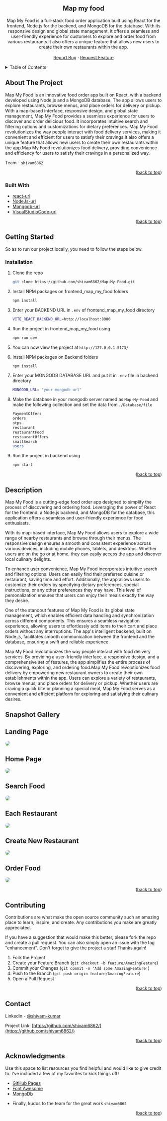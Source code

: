 <br />
<div align="center">
<h2 align="center">Map my food</h2>

  <p align="center">
   Map My Food is a full-stack food order application built using React for the frontend, Node.js for the backend, and MongoDB for the database. With its responsive design and global state management, it offers a seamless and user-friendly experience for customers to explore and order food from various restaurants.It also offers a unique feature that allows new users to create their own restaurants within the app.
    <br />
    <br />
    <a href="https://github.com/shivam6862/Map-My-Food/issues">Report Bug</a>
    ·
    <a href="https://github.com/shivam6862/Map-My-Food/issues">Request Feature</a>
  </p>
</div>

<details>
  <summary>Table of Contents</summary>
  <ol>
    <li>
      <a href="#about-the-project">About The Project</a>
      <ul>
        <li><a href="#built-with">Built With</a></li>
      </ul>
    </li>
    <li><a href="#usage">Description</a></li>
    <li><a href="#usage">Snapshot Gallery</a></li>
    <li><a href="#contributing">Contributing</a></li>
    <li><a href="#contact">Contact</a></li>
    <li><a href="#acknowledgments">Acknowledgments</a></li>
  </ol>
</details>

## About The Project

Map My Food is an innovative food order app built on React, with a backend developed using Node.js and a MongoDB database. The app allows users to explore restaurants, browse menus, and place orders for delivery or pickup. With a map-based interface, responsive design, and global state management, Map My Food provides a seamless experience for users to discover and order delicious food. It incorporates intuitive search and filtering options and customizations for dietary preferences. Map My Food revolutionizes the way people interact with food delivery services, making it convenient and efficient for users to satisfy their cravings.It also offers a unique feature that allows new users to create their own restaurants within the app.Map My Food revolutionizes food delivery, providing convenience and efficiency for users to satisfy their cravings in a personalized way.

Team - `shivam6862`

<p align="right">(<a href="#readme-top">back to top</a>)</p>

### Built With

- [react-url]
- [NodeJs-url]
- [Mongodb-url]
- [VisualStudioCode-url]

<p align="right">(<a href="#readme-top">back to top</a>)</p>

## Getting Started

So as to run our project locally, you need to follow the steps below.

### Installation

1. Clone the repo
   ```sh
   git clone https://github.com/shivam6862/Map-My-Food.git
   ```
2. Install NPM packages on frontend_map_my_food folders
   ```sh
   npm install
   ```
3. Enter your BACKEND URL in `.env` of frontend_map_my_food directory
   ```sh
   VITE_REACT_BACKEND_URL=http://localhost:8080
   ```
4. Run the project in frontend_map_my_food using
   ```sh
   npm run dev
   ```
5. You can now view the project at `http://127.0.0.1:5173/`

6. Install NPM packages on Backend folders
   ```sh
   npm install
   ```
7. Enter your MONGODB DATABASE URL and put it in `.env` file in backend directory
   ```sh
   MONGODB_URL= "your mongodb url"
   ```
8. Make the database in your mongodb server named as `Map-My-Food` and make the following collection and set the data from `./Database/file`
   ```sh
   PaymentOffers
   orders
   otps
   restaurant
   restaurantFood
   restaurantOffers
   smallSearch
   users
   ```
9. Run the project in backend using
   ```sh
   npm start
   ```

<p align="right">(<a href="#readme-top">back to top</a>)</p>

<!-- USAGE EXAMPLES -->

## Description

Map My Food is a cutting-edge food order app designed to simplify the process of discovering and ordering food. Leveraging the power of React for the frontend, a Node.js backend, and MongoDB for the database, this application offers a seamless and user-friendly experience for food enthusiasts.<br/>

With its map-based interface, Map My Food allows users to explore a wide range of nearby restaurants and browse through their menus. The responsive design ensures a smooth and consistent experience across various devices, including mobile phones, tablets, and desktops. Whether users are on the go or at home, they can easily access the app and discover local culinary delights.<br/>

To enhance user convenience, Map My Food incorporates intuitive search and filtering options. Users can easily find their preferred cuisine or restaurant, saving time and effort. Additionally, the app allows users to customize their orders by specifying dietary preferences, special instructions, or any other preferences they may have. This level of personalization ensures that users can enjoy their meals exactly the way they desire.<br/>

One of the standout features of Map My Food is its global state management, which enables efficient data handling and synchronization across different components. This ensures a seamless navigation experience, allowing users to effortlessly add items to their cart and place orders without any interruptions. The app's intelligent backend, built on Node.js, facilitates smooth communication between the frontend and the database, ensuring a swift and reliable experience.<br/>

Map My Food revolutionizes the way people interact with food delivery services. By providing a user-friendly interface, a responsive design, and a comprehensive set of features, the app simplifies the entire process of discovering, exploring, and ordering food.Map My Food revolutionizes food delivery by empowering new restaurant owners to create their own establishments within the app. Users can explore a variety of restaurants, browse menus, and place orders for delivery or pickup. Whether users are craving a quick bite or planning a special meal, Map My Food serves as a convenient and efficient platform for exploring and satisfying their culinary desires.<br/>

## Snapshot Gallery

<h2>Landing Page</h2>
<a href="https://github.com/shivam6862/Map-My-Food"><img src="./Database/README/Landing.png" style="border-radius:12px"></a>
<br/>
<h2>Home Page</h2>
<a href="https://github.com/shivam6862/Map-My-Food"><img src="./frontend_map_my_food/public/image.png" style="border-radius:12px"></a>
<br/>
<h2>Search Food</h2>
<a href="https://github.com/shivam6862/Map-My-Food"><img src="./Database/README/Search.png" style="border-radius:12px"></a>
<br/>
<h2>Each Restaurant</h2>
<a href="https://github.com/shivam6862/Map-My-Food"><img src="./Database/README/Restaurant.png" style="border-radius:12px"></a>
<br/>
<h2>Create New Restaurant</h2>
<a href="https://github.com/shivam6862/Map-My-Food"><img src="./Database/README/New-restaurant.png" style="border-radius:12px"></a>
<br/>
<h2>Order Food</h2>
<a href="https://github.com/shivam6862/Map-My-Food"><img src="./Database/README/Cart.png" style="border-radius:12px"></a>

<p align="right">(<a href="#readme-top">back to top</a>)</p>

<!-- CONTRIBUTING -->

## Contributing

Contributions are what make the open source community such an amazing place to learn, inspire, and create. Any contributions you make are greatly appreciated.

If you have a suggestion that would make this better, please fork the repo and create a pull request. You can also simply open an issue with the tag "enhancement".
Don't forget to give the project a star! Thanks again!

1. Fork the Project
2. Create your Feature Branch (`git checkout -b feature/AmazingFeature`)
3. Commit your Changes (`git commit -m 'Add some AmazingFeature'`)
4. Push to the Branch (`git push origin feature/AmazingFeature`)
5. Open a Pull Request

<p align="right">(<a href="#readme-top">back to top</a>)</p>

<!-- CONTACT -->

## Contact

Linkedin - [@shivam-kumar](https://www.linkedin.com/in/shivam-kumar-14701b249/)

Project Link: [https://github.com/shivam6862/](https://github.com/shivam6862/)

<p align="right">(<a href="#readme-top">back to top</a>)</p>

<!-- ACKNOWLEDGMENTS -->

## Acknowledgments

Use this space to list resources you find helpful and would like to give credit to. I've included a few of my favorites to kick things off!

- [GitHub Pages](https://pages.github.com)
- [Font Awesome](https://fontawesome.com)
- [MongoDb](https://www.mongodb.com/)

* []() Finally, kudos to the team for the great work `shivam6862`
<p align="right">(<a href="#readme-top">back to top</a>)</p>

[react-url]: https://reactjs.org/
[react.js]: https://img.shields.io/badge/React-20232A?style=for-the-badge&logo=react&logoColor=61DAFB
[nodejs-url]: https://nodejs.org/en
[mongodb-url]: https://www.mongodb.com/
[visualstudiocode-url]: https://code.visualstudio.com/
